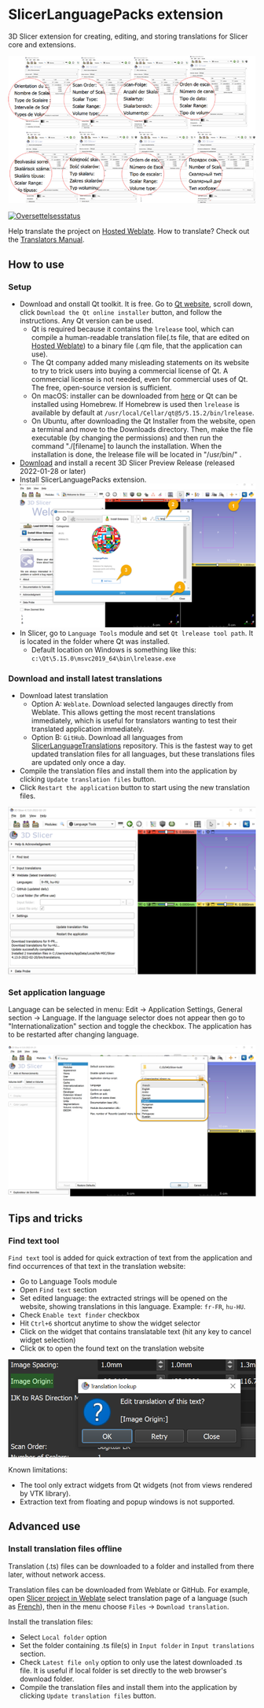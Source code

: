 # SlicerLanguagePacks extension

3D Slicer extension for creating, editing, and storing translations for Slicer core and extensions.

![](Docs/ExampleTranslations.png)

<a href="https://hosted.weblate.org/engage/3d-slicer/">
<img src="https://hosted.weblate.org/widgets/3d-slicer/-/horizontal-auto.svg" alt="Oversettelsesstatus" />
</a>

Help translate the project on [Hosted Weblate](https://hosted.weblate.org/engage/3d-slicer/). How to translate? Check out the [Translators Manual](TranslatorsManual.md).

## How to use

### Setup

- Download and onstall Qt toolkit. It is free. Go to [Qt website](https://www.qt.io/download-open-source), scroll down, click `Download the Qt online installer` button, and follow the instructions. Any Qt version can be used.
  - Qt is required because it contains the `lrelease` tool, which can compile a human-readable translation file(.ts file, that are edited on [Hosted Weblate](https://hosted.weblate.org/project/3d-slicer)) to a binary file (.qm file, that the application can use).
  - The Qt company added many misleading statements on its website to try to trick users into buying a commercial license of Qt.
  A commercial license is not needed, even for commercial uses of Qt. The free, open-source version is sufficient.
  - On macOS: installer can be downloaded from [here](https://download.qt.io/official_releases/online_installers/qt-unified-mac-x64-online.dmg) or Qt can be installed using Homebrew. If Homebrew is used then `lrelease` is available by default at `/usr/local/Cellar/qt@5/5.15.2/bin/lrelease`.
  - On Ubuntu, after downloading the Qt Installer from the website, open a terminal and move to the Downloads directory. Then, make the file executable (by changing the permissions) and then run the command "./[filename] to launch the installation. When the installation is done, the lrelease file will be located in "/usr/bin/" .
- [Download](https://download.slicer.org) and install a recent 3D Slicer Preview Release (released 2022-01-28 or later)
- Install SlicerLanguagePacks extension.
  ![](Docs/ExtensionInstall.png)
- In Slicer, go to `Language Tools` module and set `Qt lrelease tool path`. It is located in the folder where Qt was installed.
  - Default location on Windows is something like this: `c:\Qt\5.15.0\msvc2019_64\bin\lrelease.exe`

### Download and install latest translations

- Download latest translation
  - Option A: `Weblate`. Download selected langauges directly from Weblate. This allows getting the most recent translations immediately, which is useful for translators wanting to test their translated application immediately.
  - Option B: `GitHub`. Download all languages from [SlicerLanguageTranslations](https://github.com/Slicer/SlicerLanguageTranslations) repository. This is the fastest way to get updated translation files for all languages, but these translations files are updated only once a day.
- Compile the translation files and install them into the application by clicking `Update translation files` button.
- Click `Restart the application` button to start using the new translation files.

![](Docs/LanguageTools.png)

### Set application language

Language can be selected in menu: Edit -> Application Settings, General section -> Language. If the language selector does not appear then go to "Internationalization" section and toggle the checkbox. The application has to be restarted after changing language.

![](Docs/LanguageSelector.png)

## Tips and tricks

### Find text tool

`Find text` tool is added for quick extraction of text from the application and find occurrences of that text in the translation website:

- Go to Language Tools module
- Open `Find text` section
- Set edited language: the extracted strings will be opened on the website, showing translations in this language. Example: `fr-FR`, `hu-HU`.
- Check `Enable text finder` checkbox
- Hit `Ctrl+6` shortcut anytime to show the widget selector
- Click on the widget that contains translatable text (hit any key to cancel widget selection)
- Click `OK` to open the found text on the translation website

![](Docs/FindText.png)

Known limitations:
- The tool only extract widgets from Qt widgets (not from views rendered by VTK library).
- Extraction text from floating and popup windows is not supported.

## Advanced use

### Install translation files offline

Translation (.ts) files can be downloaded to a folder and installed from there later, without network access.

Translation files can be downloaded from Weblate or GitHub. For example, open [Slicer project in Weblate](https://hosted.weblate.org/project/3d-slicer) select translation page of a language (such as [French](https://hosted.weblate.org/projects/3d-slicer/3d-slicer/fr/)), then in the menu choose `Files` -> `Download translation`.

Install the translation files:
- Select `Local folder` option
- Set the folder containing .ts file(s) in `Input folder` in `Input translations` section.
- Check `Latest file only` option to only use the latest downloaded .ts file. It is useful if local folder is set directly to the web browser's download folder.
- Compile the translation files and install them into the application by clicking `Update translation files` button.

